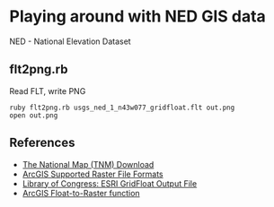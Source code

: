 # Playing around with NED GIS data

NED - National Elevation Dataset

## flt2png.rb

Read FLT, write PNG

```
ruby flt2png.rb usgs_ned_1_n43w077_gridfloat.flt out.png
open out.png
```

## References

- [The National Map (TNM)
  Download](https://viewer.nationalmap.gov/basic)
- [ArcGIS Supported Raster File
  Formats](http://pro.arcgis.com/en/pro-app/help/data/imagery/supported-raster-dataset-file-formats.htm)
- [Library of Congress: ESRI GridFloat Output
  File](https://www.loc.gov/preservation/digital/formats/fdd/fdd000422.shtml)
- [ArcGIS Float-to-Raster
  function](http://desktop.arcgis.com/en/arcmap/10.3/tools/conversion-toolbox/float-to-raster.htm)
